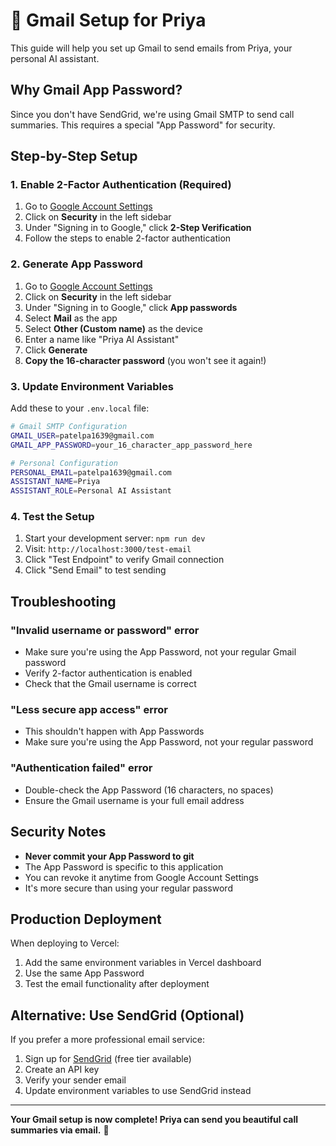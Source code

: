 # 📧 Gmail Setup for Priya

This guide will help you set up Gmail to send emails from Priya, your personal AI assistant.

## Why Gmail App Password?

Since you don't have SendGrid, we're using Gmail SMTP to send call summaries. This requires a special "App Password" for security.

## Step-by-Step Setup

### 1. Enable 2-Factor Authentication (Required)

1. Go to [Google Account Settings](https://myaccount.google.com/)
2. Click on **Security** in the left sidebar
3. Under "Signing in to Google," click **2-Step Verification**
4. Follow the steps to enable 2-factor authentication

### 2. Generate App Password

1. Go to [Google Account Settings](https://myaccount.google.com/)
2. Click on **Security** in the left sidebar
3. Under "Signing in to Google," click **App passwords**
4. Select **Mail** as the app
5. Select **Other (Custom name)** as the device
6. Enter a name like "Priya AI Assistant"
7. Click **Generate**
8. **Copy the 16-character password** (you won't see it again!)

### 3. Update Environment Variables

Add these to your `.env.local` file:

```bash
# Gmail SMTP Configuration
GMAIL_USER=patelpa1639@gmail.com
GMAIL_APP_PASSWORD=your_16_character_app_password_here

# Personal Configuration
PERSONAL_EMAIL=patelpa1639@gmail.com
ASSISTANT_NAME=Priya
ASSISTANT_ROLE=Personal AI Assistant
```

### 4. Test the Setup

1. Start your development server: `npm run dev`
2. Visit: `http://localhost:3000/test-email`
3. Click "Test Endpoint" to verify Gmail connection
4. Click "Send Email" to test sending

## Troubleshooting

### "Invalid username or password" error
- Make sure you're using the App Password, not your regular Gmail password
- Verify 2-factor authentication is enabled
- Check that the Gmail username is correct

### "Less secure app access" error
- This shouldn't happen with App Passwords
- Make sure you're using the App Password, not your regular password

### "Authentication failed" error
- Double-check the App Password (16 characters, no spaces)
- Ensure the Gmail username is your full email address

## Security Notes

- **Never commit your App Password to git**
- The App Password is specific to this application
- You can revoke it anytime from Google Account Settings
- It's more secure than using your regular password

## Production Deployment

When deploying to Vercel:

1. Add the same environment variables in Vercel dashboard
2. Use the same App Password
3. Test the email functionality after deployment

## Alternative: Use SendGrid (Optional)

If you prefer a more professional email service:

1. Sign up for [SendGrid](https://sendgrid.com/) (free tier available)
2. Create an API key
3. Verify your sender email
4. Update environment variables to use SendGrid instead

---

**Your Gmail setup is now complete! Priya can send you beautiful call summaries via email.** 🎉 